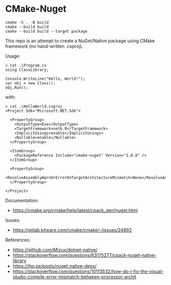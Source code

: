 # CMake-Nuget

```
cmake -S . -B build
cmake --build build
cmake --build build --target package
```

This repo is an attempt to create a NuGet/Native package using CMake framework (no hand-written .csproj).

Usage:
```
> cat .\Program.cs
using ClassLibrary;

Console.WriteLine("Hello, World!");
var obj = new Class();
obj.Run();
```

with:

```
> cat .\HelloWorld.csproj
<Project Sdk="Microsoft.NET.Sdk">

  <PropertyGroup>
    <OutputType>Exe</OutputType>
    <TargetFramework>net6.0</TargetFramework>
    <ImplicitUsings>enable</ImplicitUsings>
    <Nullable>enable</Nullable>
  </PropertyGroup>

  <ItemGroup>
    <PackageReference Include="cmake-nuget" Version="1.0.0" />
  </ItemGroup>

  <PropertyGroup>
    <ResolveAssemblyWarnOrErrorOnTargetArchitectureMismatch>None</ResolveAssemblyWarnOrErrorOnTargetArchitectureMismatch>
  </PropertyGroup>

</Project>
```

Documentation:
* https://cmake.org/cmake/help/latest/cpack_gen/nuget.html

Issues:
* https://gitlab.kitware.com/cmake/cmake/-/issues/24892

References:
* https://github.com/Mizux/dotnet-native/
* https://stackoverflow.com/questions/63175277/cpack-nuget-native-library
* https://jho.pe/posts/nuget-native-deps/
* https://stackoverflow.com/questions/10113532/how-do-i-fix-the-visual-studio-compile-error-mismatch-between-processor-archit
